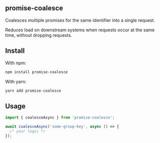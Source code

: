## promise-coalesce

Coalesces multiple promises for the same identifier into a single request.

Reduces load on downstream systems when requests occur at the same time, without dropping requests.

## Install

With npm:

```sh
npm install promise-coalesce
```

With yarn:

```sh
yarn add promise-coalesce
```

## Usage

```ts
import { coalesceAsync } from 'promise-coalesce';

await coalesceAsync('some-group-key', async () => {
  /* your logic */
});
```
